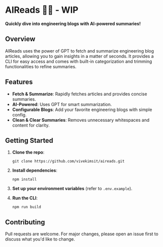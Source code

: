 # AIReads 🧠📖 - WIP

**Quickly dive into engineering blogs with AI-powered summaries!**

## Overview

AIReads uses the power of GPT to fetch and summarize engineering blog articles, allowing you to gain insights in a matter of seconds. It provides a CLI for easy access and comes with built-in categorization and trimming functionalities to refine summaries.

## Features

- **Fetch & Summarize**: Rapidly fetches articles and provides concise summaries.
- **AI-Powered**: Uses GPT for smart summarization.
- **Configurable Blogs**: Add your favorite engineering blogs with simple config.
- **Clean & Clear Summaries**: Removes unnecessary whitespaces and content for clarity.

## Getting Started

1. **Clone the repo**:

   ```
   git clone https://github.com/vivekimsit/aireads.git
   ```

2. **Install dependencies**:

   ```
   npm install
   ```

3. **Set up your environment variables** (refer to `.env.example`).

4. **Run the CLI**:
   ```
   npm run build
   ```

## Contributing

Pull requests are welcome. For major changes, please open an issue first to discuss what you'd like to change.
